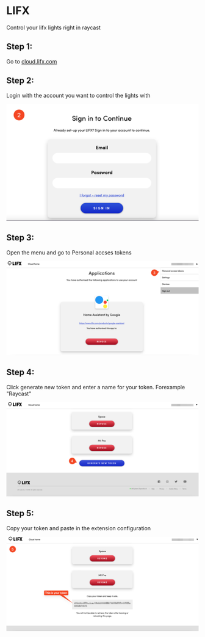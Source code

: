 # LIFX
Control your lifx lights right in raycast

## Step 1:
Go to [cloud.lifx.com](https://cloud.lifx.com)

## Step 2:
Login with the account you want to control the lights with

![Image](metadata/guide/Step-2.png)

## Step 3:
Open the menu and go to Personal accses tokens

![Image](metadata/guide/Step-3.png)

## Step 4:
Click generate new token and enter a name for your token.
Forexample "Raycast"

![Image](metadata/guide/Step-4.png)

## Step 5:
Copy your token and paste in the extension configuration

![Image](metadata/guide/Step-5.png)

